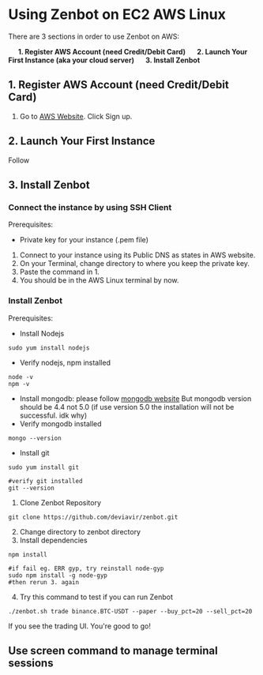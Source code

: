 # Using Zenbot on EC2 AWS Linux

There are 3 sections in order to use Zenbot on AWS:

**&nbsp;&nbsp;&nbsp;&nbsp;&nbsp;&nbsp;1. Register AWS Account (need Credit/Debit Card)
&nbsp;&nbsp;&nbsp;&nbsp;&nbsp;&nbsp;2. Launch Your First Instance (aka your cloud server)
&nbsp;&nbsp;&nbsp;&nbsp;&nbsp;&nbsp;3. Install Zenbot**


## 1. Register AWS Account (need Credit/Debit Card)

1. Go to [AWS Website](https://aws.amazon.com/). Click Sign up.

## 2. Launch Your First Instance

Follow 

## 3. Install Zenbot

### Connect the instance by using SSH Client
Prerequisites: 

 - Private key for your instance (.pem file)

 1. Connect to your instance using its Public DNS as states in AWS
    website.
 2. On your Terminal, change directory to where you keep the private key.
 3. Paste the command in 1.
 4. You should be in the AWS Linux terminal by now.

### Install Zenbot
Prerequisites: 

 - Install Nodejs
> 
    sudo yum install nodejs
 - Verify nodejs, npm installed
> 
    node -v
    npm -v

 - Install mongodb: please follow [mongodb website](https://docs.mongodb.com/manual/tutorial/install-mongodb-on-amazon/)
But mongodb version should be 4.4 not 5.0 (if use version 5.0 the installation will not be successful. idk why)
- Verify mongodb installed
> 
    mongo --version
- Install git
> 
    sudo yum install git
    
    #verify git installed
    git --version
1. Clone Zenbot Repository
> 
    git clone https://github.com/deviavir/zenbot.git
2. Change directory to zenbot directory
3. Install dependencies
> 
    npm install
    
    #if fail eg. ERR gyp, try reinstall node-gyp
	sudo npm install -g node-gyp
	#then rerun 3. again
4. Try this command to test if you can run Zenbot
> 
    ./zenbot.sh trade binance.BTC-USDT --paper --buy_pct=20 --sell_pct=20
If you see the trading UI. You're good to go!

## Use screen command to manage terminal sessions
